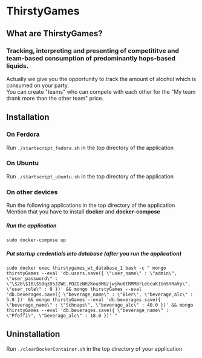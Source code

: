# ThirstyGames

## What are ThirstyGames?

### Tracking, interpreting and presenting of competititve and team-based consumption of predominantly hops-based liquids.

Actually we give you the opportunity to track the amount of alcohol which is consumed on your party.  
You can create "teams" who can compete with each other for the "My team drank more than the other team" price.

## Installation

### On Ferdora

Run `./startscript_fedora.sh` in the top directory of the application

### On Ubuntu

Run `./startscript_ubuntu.sh` in the top directory of the application

### On other devices

Run the following applications in the top directory of the application  
Mention that you have to install **docker** and **docker-compose**

##### Run the application

`sudo docker-compose up`

##### Put startup credentials into database (after you run the application)

`sudo docker exec thirstygames_wt_database_1 bash -c "
        mongo thirstyGames --eval 'db.users.save({ \"user_name\" : \"admin\", \"user_password\" : \"\$2b\$10\$S0qzD5J2WE.POZGzNH2Kou8MU/jwjhu0tRMM8rLebcuK1Gn5YRaVy\", \"user_role\" : 0 })' &&
        mongo thirstyGames --eval 'db.beverages.save({ \"beverage_name\" : \"Bier\", \"beverage_alc\" : 5.0 })' &&
        mongo thirstyGames --eval 'db.beverages.save({ \"beverage_name\" : \"Schnaps\", \"beverage_alc\" : 40.0 })' &&
        mongo thirstyGames --eval 'db.beverages.save({ \"beverage_name\" : \"Pfeffi\", \"beverage_alc\" : 18.0 })'
        "`
        
## Uninstallation

Run `./clearDockerContainer.sh` in the top directory of your application